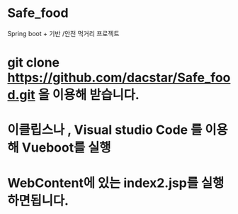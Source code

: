 # Safe_food
Spring boot +  기반 /안전 먹거리 프로젝트


# git clone https://github.com/dacstar/Safe_food.git 을 이용해 받습니다.



# 이클립스나 , Visual studio Code 를 이용해 Vueboot를 실행





#  WebContent에 있는 index2.jsp를 실행하면됩니다.
